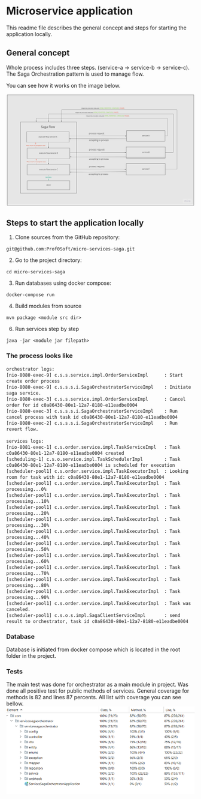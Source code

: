 # Microservice application

This readme file describes the general concept and steps for starting the application locally.

## General concept

Whole process includes three steps. (service-a -> service-b -> service-c).
The Saga Orchestration pattern is used to manage flow.

You can see how it works on the image below.

<img src="./docs/saga_orchestrator_flow.jpg"/>

## Steps to start the application locally

1. Clone sources from the GitHub repository:
````
git@github.com:Prof0Soft/micro-services-saga.git
````

2. Go to the project directory:
````
cd micro-services-saga
````
3. Run databases using docker compose:
````
docker-compose run
````

4. Build modules from source
````
mvn package <module src dir>
````

6. Run services step by step
````
java -jar <module jar filepath>
````

### The process looks like
````
orchestrator logs:
[nio-8080-exec-9] c.s.s.service.impl.OrderServiceImpl      : Start create order process
[nio-8080-exec-9] c.s.s.s.i.SagaOrchestratorServiceImpl    : Initiate saga service.
[nio-8080-exec-3] c.s.s.service.impl.OrderServiceImpl      : Cancel order for id c0a86430-80e1-12a7-8180-e11eadbe0004
[nio-8080-exec-3] c.s.s.s.i.SagaOrchestratorServiceImpl    : Run cancel process with task id c0a86430-80e1-12a7-8180-e11eadbe0004
[nio-8080-exec-2] c.s.s.s.i.SagaOrchestratorServiceImpl    : Run revert flow.

services logs:
[nio-8081-exec-1] c.s.order.service.impl.TaskServiceImpl   : Task c0a86430-80e1-12a7-8180-e11eadbe0004 created
[scheduling-1] c.s.o.service.impl.TaskSchedulerImpl        : Task c0a86430-80e1-12a7-8180-e11eadbe0004 is scheduled for execution
[scheduler-pool1] c.s.order.service.impl.TaskExecutorImpl  : Looking room for task with id: c0a86430-80e1-12a7-8180-e11eadbe0004
[scheduler-pool1] c.s.order.service.impl.TaskExecutorImpl  : Task processing...0%
[scheduler-pool1] c.s.order.service.impl.TaskExecutorImpl  : Task processing...10%
[scheduler-pool1] c.s.order.service.impl.TaskExecutorImpl  : Task processing...20%
[scheduler-pool1] c.s.order.service.impl.TaskExecutorImpl  : Task processing...30%
[scheduler-pool1] c.s.order.service.impl.TaskExecutorImpl  : Task processing...40%
[scheduler-pool1] c.s.order.service.impl.TaskExecutorImpl  : Task processing...50%
[scheduler-pool1] c.s.order.service.impl.TaskExecutorImpl  : Task processing...60%
[scheduler-pool1] c.s.order.service.impl.TaskExecutorImpl  : Task processing...70%
[scheduler-pool1] c.s.order.service.impl.TaskExecutorImpl  : Task processing...80%
[scheduler-pool1] c.s.order.service.impl.TaskExecutorImpl  : Task processing...90%
[scheduler-pool1] c.s.order.service.impl.TaskExecutorImpl  : Task was canceled.
[scheduler-pool1] c.s.o.s.impl.SagaClientServiceImpl       : send result to orchestrator, task id c0a86430-80e1-12a7-8180-e11eadbe0004
````
### Database

Database is initiated from docker compose which is located in the root folder in the project.

### Tests
The main test was done for orchestrator as a main module in project. 
Was done all positive test for public methods of services.
General coverage for methods is 82 and lines 87 percents.
All list with coverage you can see bellow.
<img src="./docs/coverage.png"/>